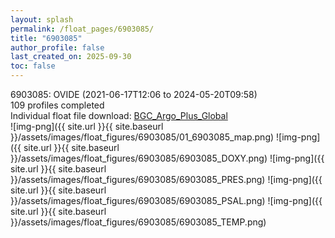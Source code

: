 ```yaml
---
layout: splash
permalink: /float_pages/6903085/
title: "6903085"
author_profile: false
last_created_on: 2025-09-30
toc: false
---
```

 
6903085: OVIDE (2021-06-17T12:06 to 2024-05-20T09:58)\
109 profiles completed\
Individual float file download: [BGC_Argo_Plus_Global](https://ftp.soest.hawaii.edu/bgc_argo_plus/Individual_Floats/outliers_removed/6903085_Sprof_processed.nc)\
![img-png]({{ site.url }}{{ site.baseurl }}/assets/images/float_figures/6903085/01_6903085_map.png)
![img-png]({{ site.url }}{{ site.baseurl }}/assets/images/float_figures/6903085/6903085_DOXY.png)
![img-png]({{ site.url }}{{ site.baseurl }}/assets/images/float_figures/6903085/6903085_PRES.png)
![img-png]({{ site.url }}{{ site.baseurl }}/assets/images/float_figures/6903085/6903085_PSAL.png)
![img-png]({{ site.url }}{{ site.baseurl }}/assets/images/float_figures/6903085/6903085_TEMP.png)
